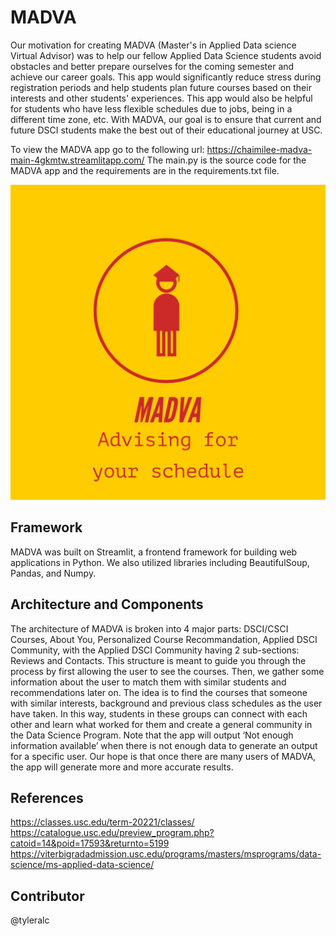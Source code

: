 # MADVA

Our motivation for creating MADVA (Master's in Applied Data science Virtual Advisor) was to help our fellow Applied Data Science students avoid obstacles and better prepare ourselves for the coming semester and achieve our career goals. This app would significantly reduce stress during registration periods and help students plan future courses based on their interests and other students' experiences. This app would also be helpful for students who have less flexible schedules due to jobs, being in a different time zone, etc. With MADVA, our goal is to ensure that current and future DSCI students make the best out of their educational journey at USC.

To view the MADVA app go to the following url:
https://chaimilee-madva-main-4gkmtw.streamlitapp.com/
The main.py is the source code for the MADVA app and the requirements are in the requirements.txt file.

![alt text](https://github.com/chaimilee/MADVA/blob/main/MADVA.png)


## Framework

MADVA was built on Streamlit, a frontend framework for building web applications in Python. We also utilized libraries including BeautifulSoup, Pandas, and Numpy.

## Architecture and Components

The architecture of MADVA is broken into 4 major parts: DSCI/CSCI Courses, About You, Personalized Course Recommandation, Applied DSCI Community, with the Applied DSCI Community having 2 sub-sections: Reviews and Contacts. This structure is meant to guide you through the process by first allowing the user to see the courses. Then, we gather some information about the user to match them with similar students and recommendations later on. The idea is to find the courses that someone with similar interests, background and previous class schedules as the user have taken. In this way, students in these groups can connect with each other and learn what worked for them and create a general community in the Data Science Program. Note that the app will output ‘Not enough information available’ when there is not enough data to generate an output for a specific user. Our hope is that once there are many users of MADVA, the app will generate more and more accurate results.

## References

https://classes.usc.edu/term-20221/classes/
https://catalogue.usc.edu/preview_program.php?catoid=14&poid=17593&returnto=5199
https://viterbigradadmission.usc.edu/programs/masters/msprograms/data-science/ms-applied-data-science/

## Contributor

@tyleralc
